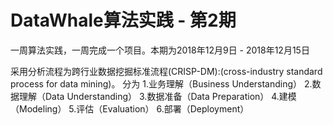 # DataWhale算法实践 - 第2期
一周算法实践，一周完成一个项目。本期为2018年12月9日 - 2018年12月15日

采用分析流程为跨行业数据挖掘标准流程(CRISP-DM):(cross-industry standard process for data mining)。
分为
1.业务理解（Business Understanding）
2.数据理解（Data Understanding）
3.数据准备（Data Preparation）
4.建模（Modeling）
5.评估（Evaluation）
6.部署（Deployment）


